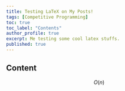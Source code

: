 ```yaml
---
title: Testing LaTeX on My Posts!
tags: [Competitive Programming]
toc: true
toc_label: "Contents"
author_profile: true
excerpt: Me testing some cool latex stuffs.
published: true
---
```


## Content

$$ O(n) $$